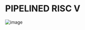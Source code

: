 # PIPELINED RISC V

![image](https://user-images.githubusercontent.com/88595269/131859713-457ac80f-d9ab-4ce7-895b-a0f1d1c80446.png)


